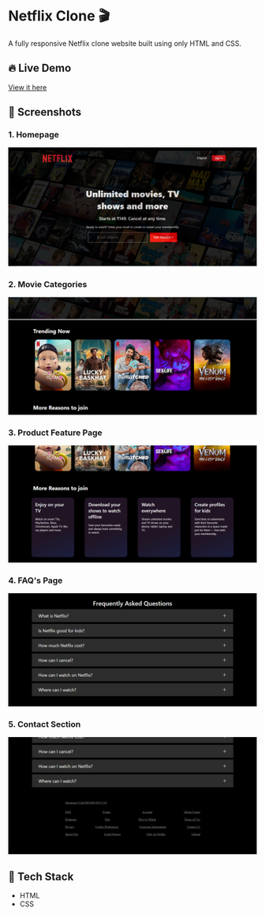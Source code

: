 # Netflix Clone 🎬

A fully responsive Netflix clone website built using only HTML and CSS.

## 🔥 Live Demo

[View it here](netflix-clone-website-kappa.vercel.app)

## 📸 Screenshots

### 1. Homepage
![Homepage](Output/netflix.png)

### 2. Movie Categories
![Movie Categories](Output/netflix2.png)

### 3. Product Feature Page
![Product Detail](Output/netflix3.png)

### 4. FAQ's Page
![FAQ's Section](Output/netflix4.png)

### 5. Contact Section
![Contact Section](Output/netflix5.png)


## 🚀 Tech Stack

- HTML
- CSS
